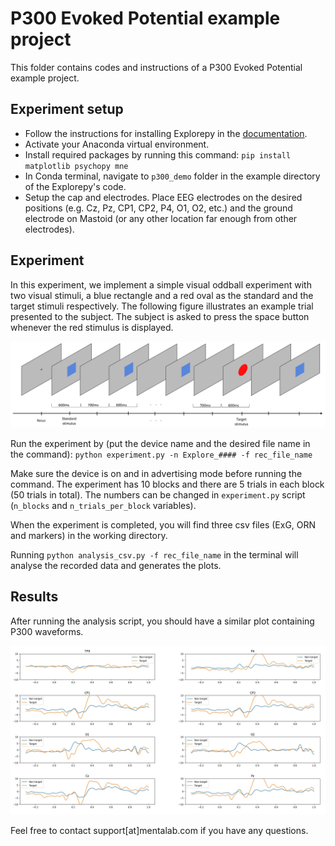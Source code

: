 P300 Evoked Potential example project
====================================
This folder contains codes and instructions of a P300 Evoked Potential example project.

Experiment setup
----------------
* Follow the instructions for installing Explorepy in the
[documentation](https://explorepy.readthedocs.io/en/latest/installation.html#how-to-install).
* Activate your Anaconda virtual environment.
* Install required packages by running this command:
`pip install matplotlib psychopy mne`
* In Conda terminal, navigate to `p300_demo` folder in the example directory of the Explorepy's code.
* Setup the cap and electrodes. Place EEG electrodes on the desired positions (e.g. Cz, Pz, CP1, CP2, P4, O1, O2, etc.) and the
ground electrode on Mastoid (or any other location far enough from other electrodes).


Experiment
----------
In this experiment, we implement a simple visual oddball experiment with two visual stimuli,
a blue rectangle and a red oval as the standard and the target stimuli respectively. The following figure illustrates
an example trial presented to the subject. The subject is asked to press the space button whenever the red stimulus is displayed.

![alt text](exp.jpg "Visual oddball paradigm - an example trial")

Run the experiment by (put the device name and the desired file name in the command):
`python experiment.py -n Explore_#### -f rec_file_name`

Make sure the device is on and in advertising mode before running the command. The experiment has 10 blocks and
there are 5 trials in each block (50 trials in total). The numbers can be changed in `experiment.py` script (`n_blocks` and
`n_trials_per_block` variables).

When the experiment is completed, you will find three csv files (ExG, ORN and markers) in the working directory.

Running `python analysis_csv.py -f rec_file_name` in the terminal will analyse the recorded data and generates the plots.

Results
-------
After running the analysis script, you should have a similar plot containing P300 waveforms.

![alt text](plots.jpg "P300 plots")


Feel free to contact support[at]mentalab.com if you have any questions.
